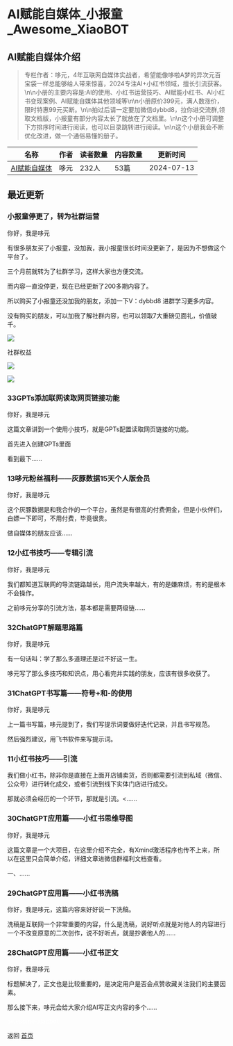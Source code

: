 # AI赋能自媒体_小报童_Awesome_XiaoBOT

## AI赋能自媒体介绍
> 专栏作者：哆元，4年互联网自媒体实战者，希望能像哆啦A梦的异次元百宝袋一样总能够给人带来惊喜，2024专注AI+小红书领域，擅长引流获客。\n\n小册的主要内容是:AI的使用、小红书运营技巧、AI赋能小红书、AI小红书变现案例、AI赋能自媒体其他领域等\n\n小册原价399元，满人数涨价，限时特惠99元买断。\n\n拍过后请一定要加微信dybbd8，拉你进交流群,领取文档版，小报童有部分内容太长了就放在了文档里。\n\n这个小册可调整下方排序时间进行阅读，也可以目录跳转进行阅读。\n\n这个小册我会不断优化改进，做一个通俗易懂的册子。  
  


|名称|作者|读者数量|内容数量|更新时间|
|---|---|---|---|---|
|[AI赋能自媒体](https://xiaobot.net/p/965748636?refer=0b133df9-27dc-423b-8101-639049001c13)|哆元|232人|53篇|2024-07-13|

## 最近更新
### 小报童停更了，转为社群运营

你好，我是哆元

有很多朋友买了小报童，没加我，我小报童很长时间没更新了，是因为不想做这个平台了。

三个月前就转为了社群学习，这样大家也方便交流。

而内容一直没停更，现在已经更新了200多期内容了。

所以购买了小报童还没加我的朋友，添加一下V：dybbd8 进群学习更多内容。

没有购买的朋友，可以加我了解社群内容，也可以领取7大重磅见面礼，价值破千。

![](https://static.xiaobot.net/file/2024-07-13/348703/bca466709a83e86b30ffa89569c7a788.jpeg)

社群权益

![](https://static.xiaobot.net/file/2024-07-14/348703/62a3367f93aba067afeb44b1f3b52ab7.jpeg)

![](https://static.xiaobot.net/file/2024-07-13/348703/0862bb3afd58b0033615aaa68763dda6.jpeg)

### 33GPTs添加联网读取网页链接功能

你好，我是哆元

这篇文章讲到一个使用小技巧，就是GPTs配置读取网页链接的功能。

首先进入创建GPTs里面

看到最下......

### 13哆元粉丝福利——灰豚数据15天个人版会员

你好，我是哆元

这个灰豚数据是和我合作的一个平台，虽然是有很高的付费佣金，但是小伙伴们，白嫖一下即可，不用付费，毕竟很贵。

做自媒体的朋友应该......

### 12小红书技巧——专辑引流

你好，我是哆元

我们都知道互联网的导流链路越长，用户流失率越大，有的是嫌麻烦，有的是根本不会操作。

之前哆元分享的引流方法，基本都是需要两级链......

### 32ChatGPT解题思路篇

你好，我是哆元

有一句话叫：学了那么多道理还是过不好这一生。

哆元写了那么多技巧和知识点，用心看完并实践的朋友，应该有很多收获了。

### 31ChatGPT书写篇——符号+和-的使用

你好，我是哆元

上一篇书写篇，哆元提到了，我们写提示词要做好迭代记录，并且书写规范。

然后强烈建议，用飞书软件来写提示词。

### 11小红书技巧——引流

我们做小红书，除非你是直接在上面开店铺卖货，否则都需要引流到私域（微信、公众号）进行转化成交，或者引流到线下实体门店进行成交。

那就必须会经历的一个环节，那就是引流。<......

### 30ChatGPT应用篇——小红书思维导图

你好，我是哆元

这篇文章是一个大项目，在这里介绍不完全，有Xmind激活程序也传不上来，所以在这里只会简单介绍，详细文章进微信群福利文档查看。

一、......

### 29ChatGPT应用篇——小红书洗稿

你好，我是哆元，这篇内容来好好说一下洗稿。

洗稿是互联网一个非常重要的内容，什么是洗稿，说好听点就是对他人的内容进行一个不改变原意的二次创作，说不好听点，就是抄袭他人的......

### 28ChatGPT应用篇——小红书正文

你好，我是哆元

标题解决了，正文也是比较重要的，是决定用户是否会点赞收藏关注我们的主要因素。

那么接下来，哆元会给大家介绍AI写正文内容的多个......


<a href="https://github.com/Reno9527/awesome-xiaobot" style="color: white; text-decoration: none;">awesome-xiaobot</a>

返回 [首页](../README.md)

